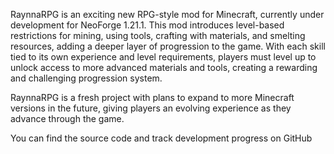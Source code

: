 RaynnaRPG is an exciting new RPG-style mod for Minecraft, currently under development for NeoForge 1.21.1. This mod introduces level-based restrictions for mining, using tools, crafting with materials, and smelting resources, adding a deeper layer of progression to the game. With each skill tied to its own experience and level requirements, players must level up to unlock access to more advanced materials and tools, creating a rewarding and challenging progression system.

RaynnaRPG is a fresh project with plans to expand to more Minecraft versions in the future, giving players an evolving experience as they advance through the game.

You can find the source code and track development progress on GitHub
